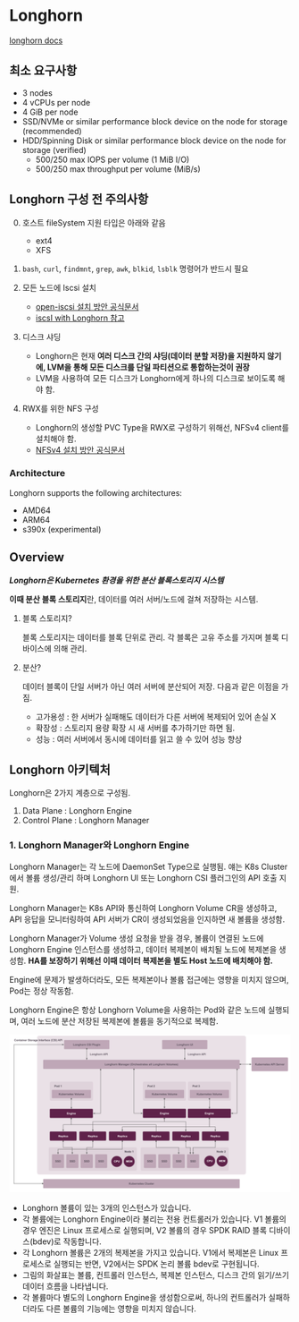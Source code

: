 # Longhorn
[longhorn docs](https://longhorn.io/)

## 최소 요구사항
- 3 nodes
- 4 vCPUs per node
- 4 GiB per node
- SSD/NVMe or similar performance block device on the node for storage (recommended)
- HDD/Spinning Disk or similar performance block device on the node for storage (verified)
    - 500/250 max IOPS per volume (1 MiB I/O)
    - 500/250 max throughput per volume (MiB/s)

## Longhorn 구성 전 주의사항
0. 호스트 fileSystem 지원 타입은 아래와 같음
    - ext4
    - XFS

1. ```bash```, ```curl```, ```findmnt```, ```grep```, ```awk```, ```blkid```, ```lsblk``` 명령어가 반드시 필요

2. 모든 노드에 Iscsi 설치
    - [open-iscsi 설치 방안 공식문서](https://longhorn.io/docs/1.8.1/deploy/install/#installing-open-iscsi)
    - [iscsI with Longhorn 참고](../../iscsI_with_longhorn.md)

3. 디스크 샤딩
    - Longhorn은 현재 **여러 디스크 간의 샤딩(데이터 분할 저장)을 지원하지 않기에, LVM을 통해 모든 디스크를 단일 파티션으로 통합하는것이 권장**
    - LVM을 사용하여 모든 디스크가 Longhorn에게 하나의 디스크로 보이도록 해야 함.

4. RWX를 위한 NFS 구성
    - Longhorn의 생성할 PVC Type을 RWX로 구성하기 위해선, NFSv4 client를 설치해야 함.
    - [NFSv4 설치 방안 공식문서](https://longhorn.io/docs/1.8.1/deploy/install/#installing-nfsv4-client)

### Architecture
Longhorn supports the following architectures:
- AMD64
- ARM64
- s390x (experimental)

## Overview
***Longhorn은 Kubernetes 환경을 위한 분산 블록스토리지 시스템***

**이때 분산 블록 스토리지**란, 데이터를 여러 서버/노드에 걸쳐 저장하는 시스템.

1. 블록 스토리지?
    
    블록 스토리지는 데이터를 블록 단위로 관리. 
    각 블록은 고유 주소를 가지며 블록 디바이스에 의해 관리.

2. 분산?

    데이터 블록이 단일 서버가 아닌 여러 서버에 분산되어 저장. 다음과 같은 이점을 가짐.

    - 고가용성 : 한 서버가 실패해도 데이터가 다른 서버에 복제되어 있어 손실 X
    - 확장성 : 스토리지 용량 확장 시 새 서버를 추가하기만 하면 됨.
    - 성능 : 여러 서버에서 동시에 데이터를 읽고 쓸 수 있어 성능 향상


## Longhorn 아키텍처
Longhorn은 2가지 계층으로 구성됨.

1. Data Plane : Longhorn Engine
2. Control Plane : Longhorn Manager

### 1. Longhorn Manager와 Longhorn Engine
Longhorn Manager는 각 노드에 DaemonSet Type으로 실행됨. 얘는 K8s Cluster에서 볼륨 생성/관리 하며 Longhorn UI 또는 Longhorn CSI 플러그인의 API 호출 지원.

Longhorn Manager는 K8s API와 통신하여 Longhorn Volume CR을 생성하고, API 응답을 모니터링하여 API 서버가 CR이 생성되었음을 인지하면 새 볼륨을 생성함.

Longhorn Manager가 Volume 생성 요청을 받을 경우, 볼륨이 연결된 노드에 Longhorn Engine 인스턴스를 생성하고, 데이터 복제본이 배치될 노드에 복제본을 생성함. **HA를 보장하기 위해선 이때 데이터 복제본을 별도 Host 노드에 배치해야 함.**

Engine에 문제가 발생하더라도, 모든 복제본이나 볼륨 접근에는 영향을 미치지 않으며, Pod는 정상 작동함.

Longhorn Engine은 항상 Longhorn Volume을 사용하는 Pod와 같은 노드에 실행되며, 여러 노드에 분산 저장된 복제본에 볼륨을 동기적으로 복제함.

![Longhorn_arch](./images/longhorn_arch.svg)

- Longhorn 볼륨이 있는 3개의 인스턴스가 있습니다.
- 각 볼륨에는 Longhorn Engine이라 불리는 전용 컨트롤러가 있습니다. V1 볼륨의 경우 엔진은 Linux 프로세스로 실행되며, V2 볼륨의 경우 SPDK RAID 블록 디바이스(bdev)로 작동합니다.
- 각 Longhorn 볼륨은 2개의 복제본을 가지고 있습니다. V1에서 복제본은 Linux 프로세스로 실행되는 반면, V2에서는 SPDK 논리 볼륨 bdev로 구현됩니다.
- 그림의 화살표는 볼륨, 컨트롤러 인스턴스, 복제본 인스턴스, 디스크 간의 읽기/쓰기 데이터 흐름을 나타냅니다.
- 각 볼륨마다 별도의 Longhorn Engine을 생성함으로써, 하나의 컨트롤러가 실패하더라도 다른 볼륨의 기능에는 영향을 미치지 않습니다.
